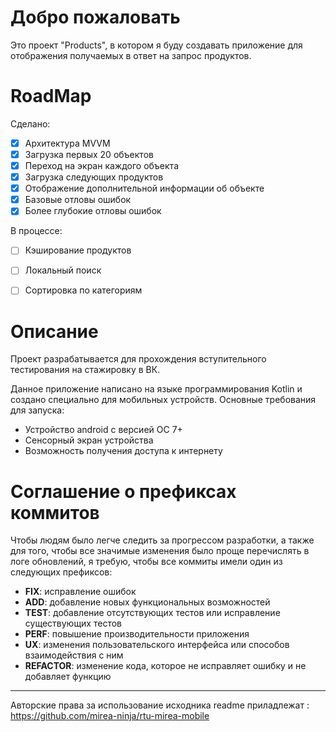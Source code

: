 # Добро пожаловать
Это проект "Products", в котором я буду создавать приложение для отображения получаемых в ответ на запрос продуктов.

# RoadMap
Сделано:
- [x] Архитектура MVVM
- [x] Загрузка первых 20 объектов
- [x] Переход на экран каждого объекта
- [x] Загрузка следующих продуктов
- [x] Отображение дополнительной информации об объекте
- [x] Базовые отловы ошибок
- [x] Более глубокие отловы ошибок

В процессе:

- [ ] Кэширование продуктов
- [ ] Локальный поиск
- [ ] Сортировка по категориям



# Описание
Проект разрабатывается для прохождения вступительного тестирования на стажировку в ВК.

Данное приложение написано на языке программирования Kotlin и создано специально для мобильных устройств.
Основные требования для запуска:

* Устройство android с версией ОС 7+
* Сенсорный экран устройства
* Возможность получения доступа к интернету

# Соглашение о префиксах коммитов
Чтобы людям было легче следить за прогрессом разработки, а также для того, чтобы все значимые изменения было проще перечислять в логе обновлений, я требую, чтобы все коммиты имели один из следующих префиксов:
- **FIX**: исправление ошибок
- **ADD**: добавление новых функциональных возможностей
- **TEST**: добавление отсутствующих тестов или исправление существующих тестов
- **PERF**: повышение производительности приложения
- **UX**: изменения пользовательского интерфейса или способов взаимодействия с ним
- **REFACTOR**: изменение кода, которое не исправляет ошибку и не добавляет функцию

-----
Авторские права за использование исходника readme приладлежат : https://github.com/mirea-ninja/rtu-mirea-mobile

